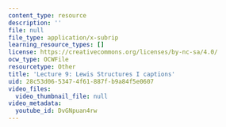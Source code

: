```yaml
---
content_type: resource
description: ''
file: null
file_type: application/x-subrip
learning_resource_types: []
license: https://creativecommons.org/licenses/by-nc-sa/4.0/
ocw_type: OCWFile
resourcetype: Other
title: 'Lecture 9: Lewis Structures I captions'
uid: 28c53d06-5347-4f61-887f-b9a84f5e0607
video_files:
  video_thumbnail_file: null
video_metadata:
  youtube_id: DvGNpuan4rw
---
```

